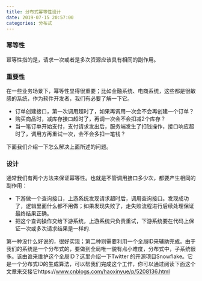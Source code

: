 ```yaml
---
title: 分布式幂等性设计
date: 2019-07-15 20:57:00
categories: 分布式
---
```


### 幂等性
 
幂等性指的是，请求一次或者是多次资源应该具有相同的副作用。  
 
### 重要性
 
在一些业务场景下，幂等性显得很重要；比如金融系统、电商系统，这些都是很敏感的系统，作为软件开发者，我们有必要了解一下它。 

* 订单创建接口，第一次调用超时了，如果再调用一次会不会再创建一个订单？  
* 购买商品时，减库存接口超时了，再调一次会不会扣减2个库存？  
* 当一笔订单开始支付，支付请求发出后，服务端发生了扣钱操作，接口响应超时了，调用方再重试一次，会不会多扣一笔钱？  

下面我们介绍一下怎么解决上面所述的问题。

### 设计

通常我们有两个方法来保证幂等性。也就是不管调用接口多少次，都要产生相同的副作用：  

* 下游做一个查询接口，上游系统发现请求超时后，调用查询接口。发现成功了，逻辑里面什么都不用做；如果发现失败了，走失败流程进行后续处理保证最终结果正确。
* 把这个查询操作交给下游系统，上游系统只负责重试，下游系统要在代码上保证一次或多次请求结果是一样的.


第一种没什么好说的，很好实现；第二种则需要利用一个全局ID来辅助完成。由于我们的系统是一个分布式的，要做到全局唯一貌有点小难度，分布式中，子系统很多。该由谁来维护这个全局ID？这里介绍一下Twitter 的开源项目Snowflake。它是一个分布式ID的生成算法，可以帮我们完成这个工作，你可以通过阅读下面这个文章来交接它https://www.cnblogs.com/haoxinyue/p/5208136.html 

